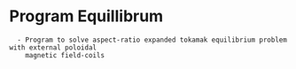 # Program Equillibrum

  	  - Program to solve aspect-ratio expanded tokamak equilibrium problem with external poloidal
	    magnetic field-coils